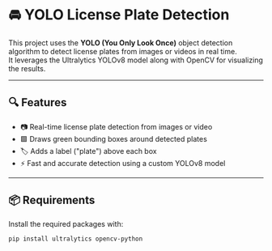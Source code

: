 # 🚘 YOLO License Plate Detection

This project uses the **YOLO (You Only Look Once)** object detection algorithm to detect license plates from images or videos in real time.  
It leverages the Ultralytics YOLOv8 model along with OpenCV for visualizing the results.

---

## 🔍 Features

- 📷 Real-time license plate detection from images or video
- 🟩 Draws green bounding boxes around detected plates
- 🏷️ Adds a label ("plate") above each box
- ⚡ Fast and accurate detection using a custom YOLOv8 model

---

## 📦 Requirements

Install the required packages with:

```bash
pip install ultralytics opencv-python


